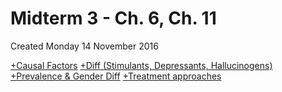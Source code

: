 # Midterm 3 - Ch. 6, Ch. 11
Created Monday 14 November 2016

[+Causal Factors](./Midterm_3_-_Ch._6,_Ch._11/Causal_Factors.markdown)
[+Diff (Stimulants, Depressants, Hallucinogens)](./Midterm_3_-_Ch._6,_Ch._11/Diff_(Stimulants,_Depressants,_Hallucinogens).markdown)
[+Prevalence & Gender Diff](./Midterm_3_-_Ch._6,_Ch._11/Prevalence_&_Gender_Diff.markdown)
[+Treatment approaches](./Midterm_3_-_Ch._6,_Ch._11/Treatment_approaches.markdown)

